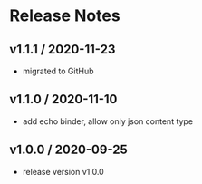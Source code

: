 # Release Notes

## v1.1.1 / 2020-11-23
- migrated to GitHub

## v1.1.0 / 2020-11-10
- add echo binder, allow only json content type

## v1.0.0 / 2020-09-25
- release version v1.0.0
